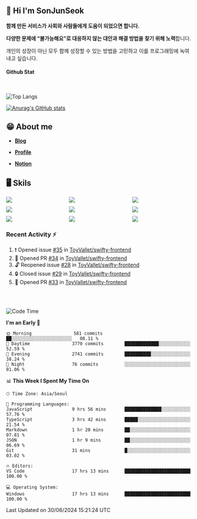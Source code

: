 ## 👋 Hi I'm SonJunSeok

**함께 만든 서비스가 사회와 사람들에게 도움이 되었으면 합니다.** 

**다양한 문제에 “불가능해요”로 대응하지 않는 대안과 해결 방법을 찾기 위해 노력**합니다. 

개인의 성장이 아닌 모두 함께 성장할 수 있는 방법을 고민하고 이를 프로그래밍에 녹여내고 싶습니다.

#### Github Stat
<div style="margin-top:50px;">

![Top Langs](https://github-readme-stats.vercel.app/api/top-langs/?username=kd02109&layout=compact&bg_color=dbf4ff&title_color=67adcc&text_color=67adcc&hide_border=true&show_icons=true&icon_color=67adcc&rank_icon=github&count_private=true&card_width=400px&card_height=300px)

[![Anurag's GitHub stats](https://github-readme-stats.vercel.app/api?username=kd02109&bg_color=dbf4ff&title_color=67adcc&text_color=67adcc&hide_border=true&show_icons=true&icon_color=67adcc&rank_icon=github&count_private=true&card_width=250px)](https://github.com/anuraghazra/github-readme-stats)


</div>



## 😁 About me
-  <a href="https://sonblog.vercel.app/" target="_blank"><strong>Blog</strong></a>

-  <a href="https://nostalgic-marquis-7af.notion.site/Frontend-Engineer-ec9b6e38c7824e7fb7f6fca4fc8564a5?pvs=74" target="_blank"><strong>Profile</strong></a>

-  <a href="https://nostalgic-marquis-7af.notion.site/Front-End-f0f3b7fcec3045c482c1cd33dfcf2abc?pvs=74" target="_blank"><strong>Notion</strong></a>

## 🖥️ Skils


<div style="display:grid; grid-template-rows:repeat(3, 1fr); grid-template-columns:repeat(3, 1fr); gap:10px">
  <img src="https://img.shields.io/badge/javascript-F7DF1E?style=flat-square&logo=javascript&logoColor=black"> 
  <img src="https://img.shields.io/badge/typescript-3178C6?style=flat-square&logo=typescript&logoColor=white"/>
  <img src="https://img.shields.io/badge/react-61DAFB?style=flat-square&logo=react&logoColor=black"/>
  <img src="https://img.shields.io/badge/redux-764ABC?style=flat-square&logo=redux&logoColor=white"/>
  <img src="https://img.shields.io/badge/styledcomponents-DB7093?style=flat-square&logo=styledcomponents&logoColor=white"/>
  <img src="https://img.shields.io/badge/tailwindcss-06B6D4?style=flat-square&logo=tailwindcss&logoColor=white"/>
  <img src="https://img.shields.io/badge/reactquery-FF4154?style=flat-square&logo=reactquery&logoColor=white"/>
  <img src="https://img.shields.io/badge/Next.js-B4B4DC?style=flat&logo=Next.js&logoColor=black"/>
  <img src="https://img.shields.io/badge/reactrouter-CA4245?style=flat-square&logo=reactrouter&logoColor=white"/>
</div>

### Recent Activity :zap:
<!--START_SECTION:activity-->
1. ❗ Opened issue [#35](https://github.com/ToyVallet/swifty-frontend/issues/35) in [ToyVallet/swifty-frontend](https://github.com/ToyVallet/swifty-frontend)
2. 💪 Opened PR [#34](https://github.com/ToyVallet/swifty-frontend/pull/34) in [ToyVallet/swifty-frontend](https://github.com/ToyVallet/swifty-frontend)
3. 🔓 Reopened issue [#28](https://github.com/ToyVallet/swifty-frontend/issues/28) in [ToyVallet/swifty-frontend](https://github.com/ToyVallet/swifty-frontend)
4. 🔒 Closed issue [#29](https://github.com/ToyVallet/swifty-frontend/issues/29) in [ToyVallet/swifty-frontend](https://github.com/ToyVallet/swifty-frontend)
5. 💪 Opened PR [#33](https://github.com/ToyVallet/swifty-frontend/pull/33) in [ToyVallet/swifty-frontend](https://github.com/ToyVallet/swifty-frontend)
<!--END_SECTION:activity-->

<br/>
<br/>

<!--START_SECTION:waka-->
![Code Time](http://img.shields.io/badge/Code%20Time-1%2C809%20hrs%2041%20mins-blue)

**I'm an Early 🐤** 

```text
🌞 Morning                581 commits         ██░░░░░░░░░░░░░░░░░░░░░░░   08.11 % 
🌆 Daytime                3770 commits        █████████████░░░░░░░░░░░░   52.59 % 
🌃 Evening                2741 commits        ██████████░░░░░░░░░░░░░░░   38.24 % 
🌙 Night                  76 commits          ░░░░░░░░░░░░░░░░░░░░░░░░░   01.06 % 
```


📊 **This Week I Spent My Time On** 

```text
🕑︎ Time Zone: Asia/Seoul

💬 Programming Languages: 
JavaScript               9 hrs 56 mins       ██████████████░░░░░░░░░░░   57.76 % 
TypeScript               3 hrs 42 mins       █████░░░░░░░░░░░░░░░░░░░░   21.54 % 
Markdown                 1 hr 20 mins        ██░░░░░░░░░░░░░░░░░░░░░░░   07.81 % 
JSON                     1 hr 9 mins         ██░░░░░░░░░░░░░░░░░░░░░░░   06.69 % 
Git                      31 mins             █░░░░░░░░░░░░░░░░░░░░░░░░   03.02 % 

🔥 Editors: 
VS Code                  17 hrs 13 mins      █████████████████████████   100.00 % 

💻 Operating System: 
Windows                  17 hrs 13 mins      █████████████████████████   100.00 % 
```


 Last Updated on 30/06/2024 15:21:24 UTC
<!--END_SECTION:waka-->
